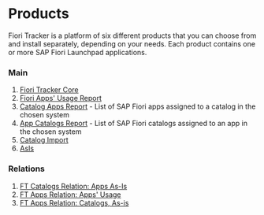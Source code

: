 # Products

Fiori Tracker is a platform of six different products that you can choose from and install separately, depending on your needs. Each product contains one or more SAP Fiori Launchpad applications.

### Main
1. [Fiori Tracker Core](ft-core.md)
2. [Fiori Apps' Usage Report](fa.md)
3. [Catalog Apps Report](ca.md) - List of SAP Fiori apps assigned to a catalog in the chosen system
4. [App Catalogs Report](ac.md) - List of SAP Fiori catalogs assigned to an app in the chosen system
5. [Catalog Import](ci.md)
6. [AsIs](asis.md)

### Relations
1. [FT Catalogs Relation: Apps As-Is](/ft-cats-rel-apps-asis.md)
2. [FT Apps Relation: Apps' Usage](ft-apps-rel-appsusage.md)
3. [FT Apps Relation: Catalogs, As-is](ft-apps-rel-catalogs-asis.md)










